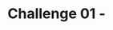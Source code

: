 # Challenge 01 - <Title of Challenge> - Coach's Guide 

[< Previous Solution](./Solution-00.md) - **[Home](./README.md)** - [Next Solution >](./Solution-02.md)

## Notes & Guidance

**Guidance for Challenge 1**
  - Point students to the learning resources section of the challenge.
  - The solution for challenge 1 is located in the solutions subfolder on the GitHub site.
